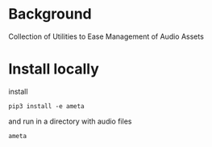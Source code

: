 # Background

Collection of Utilities to Ease Management of Audio Assets

# Install locally

install

    pip3 install -e ameta

and run in a directory with audio files

    ameta
